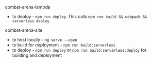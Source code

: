 combat-arena-lambda
* to deploy - `npm run deploy`.  This calls `npm run build && webpack && serverless deploy`

combat-arena-site
* to host locally - `ng serve --open`
* to build for deployment - `npm run build:serverless`
* to deploy - `npm run deploy` or `npm run build:serverless:deploy` for building and deployment